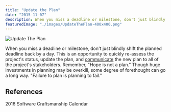 ```yaml
---
title: "Update the Plan"
date: "2015-11-07"
description: When you miss a deadline or milestone, don't just blindly shift the planned deadline back by a day.
featuredImage: "./images/UpdateThePlan-400x400.png"
---
```


![Update The Plan](images/UpdateThePlan-400x400.png)

When you miss a deadline or milestone, don't just blindly shift the planned deadline back by a day. This is an opportunity to quickly re-assess the project's status, update the plan, and [communicate](/values/communication/) the new plan to all of the project's stakeholders. Remember, "Hope is not a plan." Though huge investments in planning may be overkill, some degree of forethought can go a long way. "Failure to plan is planning to fail."

## References

2016 Software Craftsmanship Calendar
